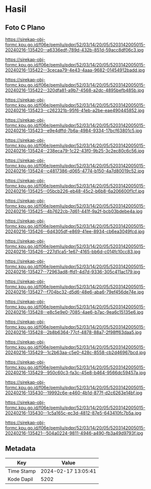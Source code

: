 # Hasil

## Foto C Plano

https://sirekap-obj-formc.kpu.go.id/f06e/pemilu/pdpr/52/03/14/20/05/5203142005015-20240216-135420--a6336edf-789d-432b-851d-59acc8df06c3.jpg

https://sirekap-obj-formc.kpu.go.id/f06e/pemilu/pdpr/52/03/14/20/05/5203142005015-20240216-135422--3cecaa79-4e43-4aaa-9682-01454912badd.jpg

https://sirekap-obj-formc.kpu.go.id/f06e/pemilu/pdpr/52/03/14/20/05/5203142005015-20240216-135422--320dfa81-a9b7-4568-a2dc-4895befb485b.jpg

https://sirekap-obj-formc.kpu.go.id/f06e/pemilu/pdpr/52/03/14/20/05/5203142005015-20240216-135423--c262321b-95f6-41eb-a2be-eae490445852.jpg

https://sirekap-obj-formc.kpu.go.id/f06e/pemilu/pdpr/52/03/14/20/05/5203142005015-20240216-135423--e9e4dffd-7b6a-4984-9334-17bcf63801c5.jpg

https://sirekap-obj-formc.kpu.go.id/f06e/pemilu/pdpr/52/03/14/20/05/5203142005015-20240216-135424--238eca79-1c22-43f0-9b25-3c2ec80c6c56.jpg

https://sirekap-obj-formc.kpu.go.id/f06e/pemilu/pdpr/52/03/14/20/05/5203142005015-20240216-135424--c4817386-d065-4774-b150-4a7d80019c52.jpg

https://sirekap-obj-formc.kpu.go.id/f06e/pemilu/pdpr/52/03/14/20/05/5203142005015-20240216-135425--05bcb226-eb48-45c2-b6b8-6a206600f1cf.jpg

https://sirekap-obj-formc.kpu.go.id/f06e/pemilu/pdpr/52/03/14/20/05/5203142005015-20240216-135425--4b7622cb-7d61-441f-9a2f-bcb03bdebe4a.jpg

https://sirekap-obj-formc.kpu.go.id/f06e/pemilu/pdpr/52/03/14/20/05/5203142005015-20240216-135426--6d4305df-e869-41ee-8934-cb6ea3049fcd.jpg

https://sirekap-obj-formc.kpu.go.id/f06e/pemilu/pdpr/52/03/14/20/05/5203142005015-20240216-135426--227d1ca5-1e67-4165-bb6d-c014fc10cc83.jpg

https://sirekap-obj-formc.kpu.go.id/f06e/pemilu/pdpr/52/03/14/20/05/5203142005015-20240216-135427--72963ad8-ffd1-4d7d-9336-305c411ac179.jpg

https://sirekap-obj-formc.kpu.go.id/f06e/pemilu/pdpr/52/03/14/20/05/5203142005015-20240216-135427--f704bc32-d5d6-48e6-aba6-79ef456de74e.jpg

https://sirekap-obj-formc.kpu.go.id/f06e/pemilu/pdpr/52/03/14/20/05/5203142005015-20240216-135428--e8c5e9e0-7085-4ae6-b7ac-9ea6c15135e6.jpg

https://sirekap-obj-formc.kpu.go.id/f06e/pemilu/pdpr/52/03/14/20/05/5203142005015-20240216-135428--2b8b6364-77cf-4878-88a7-2f98ff63daa5.jpg

https://sirekap-obj-formc.kpu.go.id/f06e/pemilu/pdpr/52/03/14/20/05/5203142005015-20240216-135429--1c2b63aa-c5e0-428c-8558-cb2d46967bcd.jpg

https://sirekap-obj-formc.kpu.go.id/f06e/pemilu/pdpr/52/03/14/20/05/5203142005015-20240216-135429--950c60c3-fa3c-45e8-b464-9566dc59457a.jpg

https://sirekap-obj-formc.kpu.go.id/f06e/pemilu/pdpr/52/03/14/20/05/5203142005015-20240216-135430--19992c6e-e460-4b1d-877f-d2c6263e14bf.jpg

https://sirekap-obj-formc.kpu.go.id/f06e/pemilu/pdpr/52/03/14/20/05/5203142005015-20240216-135430--1c5a165c-ec3d-4812-87e5-643410fc7b5a.jpg

https://sirekap-obj-formc.kpu.go.id/f06e/pemilu/pdpr/52/03/14/20/05/5203142005015-20240216-135421--504a0224-9811-4946-a490-fb3a49d9793f.jpg


## Metadata

| Key        | Value               |
| ---------- | ------------------- |
| Time Stamp | 2024-02-17 13:05:41 |
| Kode Dapil | 5202                |



